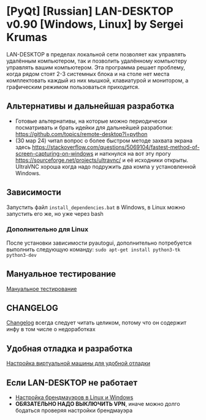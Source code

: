 
# [PyQt] [Russian] LAN-DESKTOP v0.90 [Windows, Linux] by Sergei Krumas

LAN-DESKTOP в пределах локальной сети позволяет как управлять удалённым компьютером, так и позволить удалённому компьютеру управлять вашим компьютером. Эта программа решает проблему, когда рядом стоят 2-3 системных блока и на столе нет места комплектовать каждый из них мышкой, клавиатурой и монитором, а графическим режимом пользоваться приходится.


## Альтернативы и дальнейшая разработка
- Готовые альтернативы, на которые можно периодически посматривать и брать идейки для дальнейшей разработки: https://github.com/topics/remote-desktop?l=python
- (30 мар 24) читал вопрос о более быстром методе захвата экрана здесь https://stackoverflow.com/questions/5069104/fastest-method-of-screen-capturing-on-windows и наткнулся на вот эту прогу https://sourceforge.net/projects/ultravnc/ и её исходники открыты. UltraVNC хороша когда надо подружить два компа у установленной Windows.


## Зависимости
Запустить файл `install_dependencies.bat` в Windows, в Linux можно запустить его же, но уже через bash

### Дополнительно для Linux
После установки зависимости pyautogui, дополнительно потребуется выполнить следующую команду:
`sudo apt-get install python3-tk python3-dev`


## Мануальное тестирование
[Мануальное тестирование](QA.md)

## CHANGELOG
[Changelog](CHANGELOG.md) всегда следует читать целиком, потому что он содержит инфу в том числе о недоработках

## Удобная отладка и разработка
[Настройка виртуальной машины для удобной отладки](DEBUG_UX.md)

## Если LAN-DESKTOP не работает
- [Настройка брендмауэров в Linux и Windows](TROUBLESHOOTING.md)
- **ОБЯЗАТЕЛЬНО НАДО ВЫКЛЮЧИТЬ VPN**, иначе можно долго бодаться проверяя настройки брендмауэра
